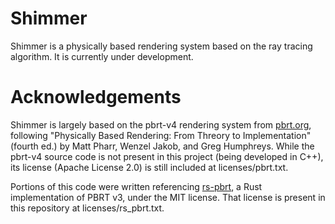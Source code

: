 # Shimmer

Shimmer is a physically based rendering system based on the ray tracing algorithm. It is currently under development.

# Acknowledgements

Shimmer is largely based on the pbrt-v4 rendering system from [pbrt.org](https://pbrt.org/), following "Physically Based Rendering: From Threory to Implementation" (fourth ed.) by Matt Pharr, Wenzel Jakob, and Greg Humphreys. While the pbrt-v4 source code is not present in this project (being developed in C++), its license (Apache License 2.0) is still included at licenses/pbrt.txt.

Portions of this code were written referencing [rs-pbrt](https://github.com/wahn/rs_pbrt), a Rust implementation of PBRT v3, under the MIT license. That license is present in this repository at licenses/rs_pbrt.txt.